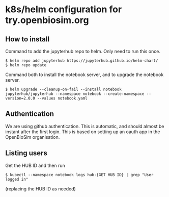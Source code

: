 # k8s/helm configuration for try.openbiosim.org

## How to install

Command to add the jupyterhub repo to helm. Only need to run
this once.

```
$ helm repo add jupyterhub https://jupyterhub.github.io/helm-chart/
$ helm repo update
```

Command both to install the notebook server, and to upgrade the 
notebook server.

```
$ helm upgrade --cleanup-on-fail --install notebook jupyterhub/jupyterhub --namespace notebook --create-namespace --version=2.0.0 --values notebook.yaml
```

## Authentication

We are using github authentication. This is automatic, and should almost 
be instant after the first login. This is based on setting up an oauth
app in the OpenBioSim organisation.

## Listing users

Get the HUB ID and then run

```
$ kubectl --namespace notebook logs hub-{GET HUB ID} | grep "User logged in"
```

(replacing the HUB ID as needed)


